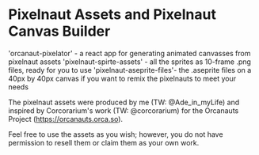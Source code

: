 # Pixelnaut Assets and Pixelnaut Canvas Builder

'orcanaut-pixelator' - a react app for generating animated canvasses from pixelnaut assets
'pixelnaut-spirte-assets' - all the sprites as 10-frame .png files, ready for you to use
'pixelnaut-aseprite-files'- the .aseprite files on a 40px by 40px canvas if you want to remix the pixelnauts to meet your needs

The pixelnaut assets were produced by me (TW: @Ade_in_myLife) and inspired by
Corcorarium's work (TW: @corcorarium) for the Orcanauts Project (https://orcanauts.orca.so).

Feel free to use the assets as you wish; however, you do not have permission to resell
them or claim them as your own work.
